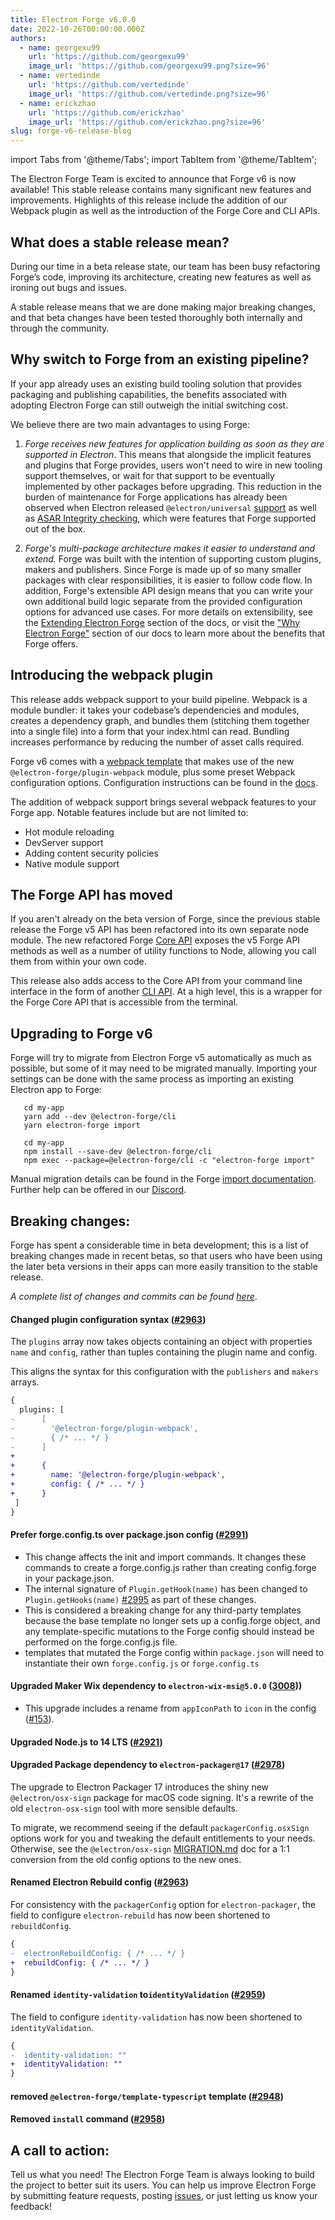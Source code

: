 ```yaml
---
title: Electron Forge v6.0.0
date: 2022-10-26T00:00:00.000Z
authors:
  - name: georgexu99
    url: 'https://github.com/georgexu99'
    image_url: 'https://github.com/georgexu99.png?size=96'
  - name: vertedinde
    url: 'https://github.com/vertedinde'
    image_url: 'https://github.com/vertedinde.png?size=96'
  - name: erickzhao
    url: 'https://github.com/erickzhao'
    image_url: 'https://github.com/erickzhao.png?size=96'
slug: forge-v6-release-blog
---
```


import Tabs from '@theme/Tabs';
import TabItem from '@theme/TabItem';

The Electron Forge Team is excited to announce that Forge v6 is now available! This stable release contains many significant new features and improvements. Highlights of this release include the addition of our Webpack plugin as well as the introduction of the Forge Core and CLI APIs.

## What does a stable release mean?

During our time in a beta release state, our team has been busy refactoring Forge’s code, improving its architecture, creating new features as well as ironing out bugs and issues.

A stable release means that we are done making major breaking changes, and that beta changes have been tested thoroughly both internally and through the community.

## Why switch to Forge from an existing pipeline?

If your app already uses an existing build tooling solution that provides packaging and publishing capabilities, the benefits associated with adopting Electron Forge can still outweigh the initial switching cost.

We believe there are two main advantages to using Forge:

1. *Forge receives new features for application building as soon as they are supported in Electron*. This means that alongside the implicit features and plugins that Forge provides, users won't need to wire in new tooling support themselves, or wait for that support to be eventually implemented by other packages before upgrading. This reduction in the burden of maintenance for Forge applications has already been observed when Electron released `@electron/universal` [support](https://github.com/electron/universal) as well as [ASAR Integrity checking](https://www.electronjs.org/docs/latest/tutorial/asar-integrity), which were features that Forge supported out of the box.

2. *Forge's multi-package architecture makes it easier to understand and extend.* Forge was built with the intention of supporting custom plugins, makers and publishers. Since Forge is made up of so many smaller packages with clear responsibilities, it is easier to follow code flow. In addition, Forge's extensible API design means that you can write your own additional build logic separate from the provided configuration options for advanced use cases. For more details on extensibility, see the [Extending Electron Forge] section of the docs, or visit the ["Why Electron Forge"](https://www.electronforge.io/core-concepts/why-electron-forge) section of our docs to learn more about the benefits that Forge offers.

## Introducing the webpack plugin

This release adds webpack support to your build pipeline. Webpack is a module bundler: it takes your codebase’s dependencies and modules, creates a dependency graph, and bundles them (stitching them together into a single file) into a form that your index.html can read. Bundling increases performance by reducing the number of asset calls required.

Forge v6 comes with a [webpack template] that makes use of the new `@electron-forge/plugin-webpack` module, plus some preset Webpack configuration options. Configuration instructions can be found in the [docs](https://www.electronforge.io/config/plugins/webpack).

The addition of webpack support brings several webpack features to your Forge app. Notable features include but are not limited to:
- Hot module reloading
- DevServer support
- Adding content security policies
- Native module support

## The Forge API has moved

If you aren't already on the beta version of Forge, since the previous stable release the Forge v5 API has been refactored into its own separate node module. The new refactored Forge [Core API] exposes the v5 Forge API methods as well as a number of utility functions to Node, allowing you call them from within your own code.

This release also adds access to the Core API from your command line interface in the form of another [CLI API]. At a high level, this is a wrapper for the Forge Core API that is accessible from the terminal.

## Upgrading to Forge v6

Forge will try to migrate from Electron Forge v5 automatically as much as possible, but some of it may need to be migrated manually. Importing your settings can be done with the same process as importing an existing Electron app to Forge:

<Tabs>
  <TabItem value="Yarn" label="Yarn" default>

```
   cd my-app
   yarn add --dev @electron-forge/cli
   yarn electron-forge import
```

  </TabItem>
  <TabItem value="NPM" label="NPM">

```
   cd my-app
   npm install --save-dev @electron-forge/cli
   npm exec --package=@electron-forge/cli -c "electron-forge import"
```

  </TabItem>
</Tabs>

Manual migration details can be found in the Forge [import documentation]. Further help can be offered in our [Discord](https://discord.gg/f4cH9BzaDw).

## Breaking changes:

Forge has spent a considerable time in beta development; this is a list of breaking changes made in recent betas, so that users who have been using the later beta versions in their apps can more easily transition to the stable release.

_A complete list of changes and commits can be found [here](https://github.com/electron-userland/electron-forge/blob/main/CHANGELOG.md)_.

#### Changed plugin configuration syntax ([#2963](https://github.com/electron-userland/electron-forge/pull/2963))

The `plugins` array now takes objects containing an object with properties `name` and `config`, rather than tuples containing the plugin name and config.

This aligns the syntax for this configuration with the `publishers` and `makers` arrays.

```diff
{
  plugins: [
-      [
-        '@electron-forge/plugin-webpack',
-        { /* ... */ }
-      ]
+
+      {
+        name: '@electron-forge/plugin-webpack',
+        config: { /* ... */ }
+      }
 ]
}
```

#### Prefer forge.config.ts over package.json config ([#2991](https://github.com/electron-userland/electron-forge/commit/777197e5))

  - This change affects the init and import commands. It changes these commands to create a forge.config.js rather than creating config.forge in your package.json.
  - The internal signature of `Plugin.getHook(name)` has been changed to `Plugin.getHooks(name)` [#2995](https://github.com/electron/forge/pull/2995) as part of these changes.
  - This is considered a breaking change for any third-party templates because the base template no longer sets up a config.forge object, and any template-specific mutations to the Forge config should instead be performed on the forge.config.js file.
  - templates that mutated the Forge config within `package.json` will need to instantiate their own `forge.config.js` or `forge.config.ts`

#### Upgraded Maker Wix dependency to `electron-wix-msi@5.0.0` ([3008](https://github.com/electron/forge/pull/3008)))
  - This upgrade includes a rename from `appIconPath` to `icon` in the config ([#153](https://github.com/electron-userland/electron-wix-msi/pull/153)).

#### Upgraded Node.js to 14 LTS ([#2921](https://github.com/electron/forge/pull/2921))

#### Upgraded Package dependency to `electron-packager@17` ([#2978](https://github.com/electron-userland/electron-forge/pull/2978))

The upgrade to Electron Packager 17 introduces the shiny new `@electron/osx-sign` package for macOS code signing. It's a rewrite of the old `electron-osx-sign` tool with more sensible defaults.

To migrate, we recommend seeing if the default `packagerConfig.osxSign` options work for you and tweaking the default entitlements to your needs. Otherwise, see the `@electron/osx-sign` [MIGRATION.md](https://github.com/electron/osx-sign/blob/main/MIGRATION.md) doc for a 1:1 conversion from the old config options to the new ones.

#### Renamed Electron Rebuild config ([#2963](https://github.com/electron-userland/electron-forge/pull/2963))

For consistency with the `packagerConfig` option for `electron-packager`, the field to configure `electron-rebuild` has now been shortened to `rebuildConfig`.

```diff
{
-  electronRebuildConfig: { /* ... */ }
+  rebuildConfig: { /* ... */ }
}
```

#### Renamed `identity-validation` to`identityValidation` ([#2959](https://github.com/electron-userland/electron-forge/pull/2959))

The field to configure `identity-validation` has now been shortened to `identityValidation`.

```diff
{
-  identity-validation: ""
+  identityValidation: ""
}
```

#### removed `@electron-forge/template-typescript` template ([#2948](https://github.com/electron-userland/electron-forge/commit/fc9421d513300b98c987af41ae71cb5d7e696fd1))

#### Removed `install` command ([#2958](https://github.com/electron-userland/electron-forge/commit/6b215b0c1d91c998bb2ab953b502e87868527ed9))

## A call to action:
Tell us what you need! The Electron Forge Team is always looking to build the project to better suit its users. You can help us improve Electron Forge by submitting feature requests, posting [issues](https://github.com/electron/forge/issues), or just letting us know your feedback!

<!-- links -->

[Core API]: https://www.npmjs.com/package/@electron-forge/core
[CLI API]: https://www.npmjs.com/package/@electron-forge/cli
[import documentation]: https://www.electronforge.io/import-existing-project
[webpack template]: https://www.electronforge.io/templates/webpack-template]
[Extending Electron Forge]: https://www.electronforge.io/advanced/extending-electron-forge
